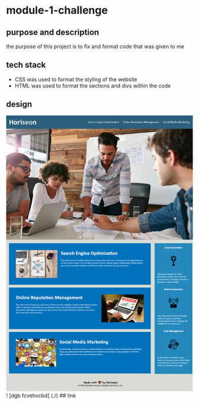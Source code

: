 # module-1-challenge

## purpose and description

the purpose of this project is to fix and format code that was given to me 

## tech stack

* CSS was used to format the styling of the website
* HTML was used to format the sections and divs within the code

## design

<img src="./Develop/assets/images/_C__Users_aden_Dropbox_My%2520PC%2520(DESKTOP-4KMPUIH)_Desktop_module-1-challenge_Develop_index.html.png" alt="example of website" />
! [dgb fcvehvcbd] (./)
## link